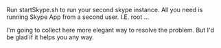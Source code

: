 Run startSkype.sh to run your second skype instance.
All you need is running Skype App from a second user.
I.E. root ...

I'm going to collect here more elegant way to resolve the problem.
But I'd be glad if it helps you any way.
